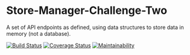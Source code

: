 # Store-Manager-Challenge-Two
A set of API endpoints as defined, using data structures  to store data in memory (not  a database).   

[![Build Status](https://travis-ci.com/llwasampijja/Store-Manager-Challenge-Two.svg?branch=develope)](https://travis-ci.com/llwasampijja/Store-Manager-Challenge-Two)          [![Coverage Status](https://coveralls.io/repos/github/llwasampijja/Store-Manager-Challenge-Two/badge.svg?branch=develope)](https://coveralls.io/github/llwasampijja/Store-Manager-Challenge-Two?branch=develope)          [![Maintainability](https://api.codeclimate.com/v1/badges/57f01820e2adec3aaf6b/maintainability)](https://codeclimate.com/github/llwasampijja/Store-Manager-Challenge-Two/maintainability)
